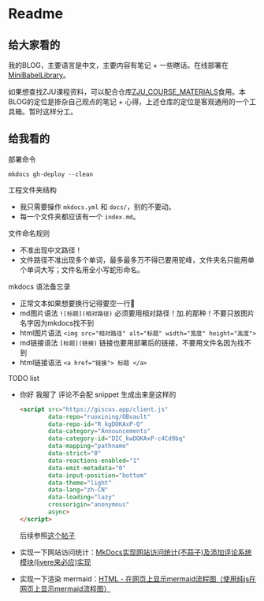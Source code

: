 # Readme
## 给大家看的

我的BLOG，主要语言是中文，主要内容有笔记 + 一些瞎话。在线部署在[MiniBabelLibrary](https://ruoxining.github.io/OBvault/)。

如果想查找ZJU课程资料，可以配合仓库[ZJU_COURSE_MATERIALS](https://github.com/ruoxining/ZJU_COURSE_MATERIALS)食用。本BLOG的定位是掺杂自己观点的笔记 + 心得，上述仓库的定位是客观通用的一个工具箱。暂时这样分工。


## 给我看的

部署命令

```
mkdocs gh-deploy --clean
```

工程文件夹结构

- 我只需要操作 `mkdocs.yml` 和 `docs/`，别的不要动。
- 每一个文件夹都应该有一个 `index.md`。

文件命名规则

- 不准出现中文路径！
- 文件路径不准出现多个单词，最多最多万不得已要用驼峰，文件夹名只能用单个单词大写；文件名用全小写蛇形命名。

mkdocs 语法备忘录

- 正常文本如果想要换行记得要空一行🙁️
- md图片语法 `![标题](相对路径)` 必须要用相对路径！加.的那种！不要只放图片名字因为mkdocs找不到
- html图片语法 `<img src="相对路径" alt="标题" width="宽度" height="高度">`
- md链接语法 `[标题](链接)` 链接也要用部署后的链接，不要用文件名因为找不到
- html链接语法 `<a href="链接"> 标题 </a>`

TODO list

- 你好 我服了 评论不会配
  snippet 生成出来是这样的

    ```html
    <script src="https://giscus.app/client.js"
            data-repo="ruoxining/OBvault"
            data-repo-id="R_kgDOKAxP-Q"
            data-category="Announcements"
            data-category-id="DIC_kwDOKAxP-c4Cd9bq"
            data-mapping="pathname"
            data-strict="0"
            data-reactions-enabled="1"
            data-emit-metadata="0"
            data-input-position="bottom"
            data-theme="light"
            data-lang="zh-CN"
            data-loading="lazy"
            crossorigin="anonymous"
            async>
    </script>
    ```
    后续参照[这个帖子](https://squidfunk.github.io/mkdocs-material/setup/adding-a-comment-system/)

- 实现一下网站访问统计：[MkDocs实现网站访问统计(不蒜子)及添加评论系统模块(livere来必应)实现](https://blog.csdn.net/arnolan/article/details/105026738)

- 实现一下渲染 mermaid：[HTML - 在网页上显示mermaid流程图（使用纯js在网页上显示mermaid流程图）](https://blog.csdn.net/Tisfy/article/details/131464925)